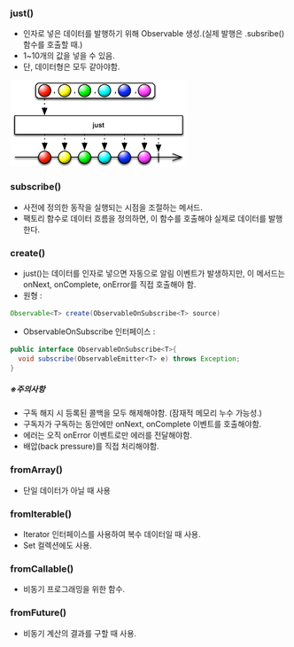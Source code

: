 ### just()

+ 인자로 넣은 데이터를 발행하기 위해 Observable 생성.(실제 발행은 .subsribe()함수를 호출할 때.)
+ 1~10개의 값을 넣을 수 있음.
+ 단, 데이터형은 모두 같아야함.

![just_marble_diagram](./image/just_marble_diagram.png)

### subscribe()

+ 사전에 정의한 동작을 실행되는 시점을 조절하는 메서드.
+ 팩토리 함수로 데이터 흐름을 정의하면, 이 함수를 호출해야 실제로 데이터를 발행한다.

### create()

+ just()는 데이터를 인자로 넣으면 자동으로 알림 이벤트가 발생하지만, 이 메서드는 onNext, onComplete, onError를 직접 호출해야 함.
+ 원형 : 

```java
Observable<T> create(ObservableOnSubscribe<T> source)
```

+ ObservableOnSubscribe 인터페이스 : 

```java
public interface ObservableOnSubscribe<T>{
  void subscribe(ObservableEmitter<T> e) throws Exception;
}
```

##### ※주의사항

+ 구독 해지 시 등록된 콜백을 모두 해제해야함. (잠재적 메모리 누수 가능성.)
+ 구독자가 구독하는 동안에만 onNext, onComplete 이벤트를 호출해야함.
+ 에러는 오직 onError 이벤트로만 에러를 전달해야함.
+ 배압(back pressure)를 직접 처리해야함.

### fromArray()

+ 단일 데이터가 아닐 때 사용

### fromIterable()

+ Iterator 인터페이스를 사용하여 복수 데이터일 때 사용.
+ Set 컬렉션에도 사용.

### fromCallable()

+ 비동기 프로그래밍을 위한 함수.

### fromFuture()

+ 비동기 계산의 결과를 구할 때 사용.

